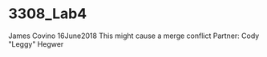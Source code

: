 # 3308_Lab4
James Covino
16June2018
This might cause a merge conflict
Partner:
Cody "Leggy" Hegwer

